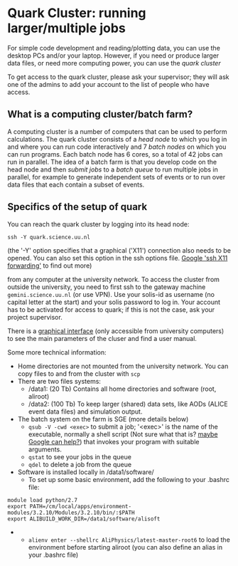# Quark Cluster: running larger/multiple jobs

For simple code development and reading/plotting data, you can use the desktop PCs and/or your laptop. 
However, if you need or produce larger data files, or need more computing power, you can use the *quark cluster*

To get access to the quark cluster, please ask your supervisor; they will ask one of the admins to add your account to the list of people who have access.

## What is a computing cluster/batch farm?

A computing cluster is a number of computers that can be used to perform calculations. The quark cluster consists of a *head node* to which you log in and where you can run code interactively and 7 *batch nodes* on which you can run programs. Each batch node has 6 cores, so a total of 42 jobs can run in parallel.
The idea of a batch farm is that you develop code on the head node and then *submit jobs* to a *batch queue* to run multiple jobs in parallel, for example to generate independent sets of events or to run over data files that each contain a subset of events.

## Specifics of the setup of quark

You can reach the quark cluster by logging into its head node:
```
ssh -Y quark.science.uu.nl
```
(the '-Y' option specifies that a graphical ('X11') connection also needs to be opened. You can also set this option in the ssh options file. [Google 'ssh X11 forwarding'](https://lmgtfy.com/?q=ssh+x11+forwarding) to find out more)

from any computer at the university network. To access the cluster from outside the university, you need to first ssh to the gateway machine `gemini.science.uu.nl` (or use VPN). Use your solis-id as username (no capital letter at the start) and your solis password to log in. Your account has to be activated for access to quark; if this is not the case, ask your project supervisor.

There is a [graphical interface](http://quark.science.uu.nl) (only accessible from university computers) to see the main parameters of the cluser and find a user manual.

Some more technical information:

  * Home directories are not mounted from the university network. You can copy files to and from the cluster with `scp`
  * There are two files systems:
     * /data1: (20 Tb) Contains all home directories and software (root, aliroot)
     * /data2: (100 Tb) To keep larger (shared) data sets, like AODs (ALICE event data files) and simulation output.
  * The batch system on the farm is SGE (more details below)
     * `qsub -V -cwd <exec>` to submit a job; '\<exec\>' is the name of the executable, normally a shell script (Not sure what that is? [maybe Google can help?](https://lmgtfy.com/?q=shell+script+example)) that invokes your program with suitable arguments.
     * `qstat` to see your jobs in the queue
     * `qdel` to delete a job from the queue
  * Software is installed locally in /data1/software/
     * To set up some basic environment, add the following to your .bashrc file:
```
module load python/2.7
export PATH=/cm/local/apps/environment-modules/3.2.10/Modules/3.2.10/bin/:$PATH
export ALIBUILD_WORK_DIR=/data1/software/alisoft
```
  *
     * `alienv enter --shellrc AliPhysics/latest-master-root6` to load the environment before starting aliroot (you can also define an alias in your .bashrc file)
